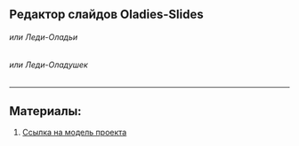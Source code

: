 ## **Редактор слайдов** **Oladies-Slides**

###### или Леди-Оладьи
###### или Леди-Оладушек
---

## Материалы:
1. [Ссылка на модель проекта](https://drive.google.com/file/d/1-PZFHU2XFR9g12l4zh1-M15xTRPkf-rP/view?usp=sharing)
